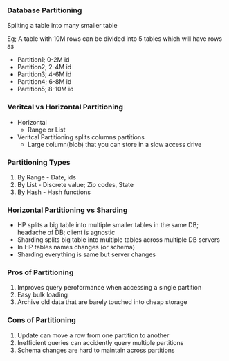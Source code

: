 ### Database Partitioning
Spilting a table into many smaller table

Eg; A table with 10M rows can be divided into 5 tables which will have rows as
- Partition1; 0-2M id
- Partition2; 2-4M id
- Partition3; 4-6M id
- Partition4; 6-8M id
- Partition5; 8-10M id

### Veritcal vs Horizontal Partitioning
* Horizontal
  * Range or List
* Veritcal Partitioning splits columns partitions
  * Large column(blob) that you can store in a slow access drive

### Partitioning Types
1. By Range - Date, ids
2. By List - Discrete value; Zip codes, State
3. By Hash - Hash functions

### Horizontal Partitioning vs Sharding
- HP splits a big table into multiple smaller tables in the same DB; headache of DB; client is agnostic
- Sharding splits big table into multiple tables across multiple DB servers
- In HP tables names changes (or schema)
- Sharding everything is same but server changes

### Pros of Partitioning
1. Improves query peroformance when accessing a single partition
2. Easy bulk loading
3. Archive old data that are barely touched into cheap storage

### Cons of Partitioning
1. Update can move a row from one partition to another
2. Inefficient queries can accidently query multiple partitions
3. Schema changes are hard to maintain across partitions